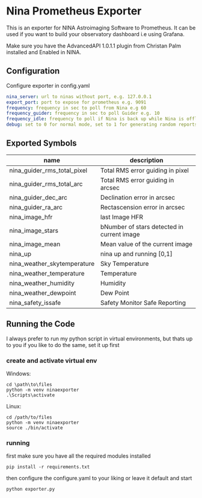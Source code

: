 # Nina Prometheus Exporter

This is an exporter for NINA Astroimaging Software to Prometheus.
It can be used if you want to build your observatory dashboard i.e using Grafana.

Make sure you have the AdvancedAPI 1.0.1.1 plugin from Christan Palm installed and Enabled in NINA.

## Configuration

Configure exporter in config.yaml

```yaml
nina_server: url to ninas without port, e.g. 127.0.0.1
export_port: port to expose for prometheus e.g. 9091
frequency: frequency in sec to poll from Nina e.g 60
frequency_guider: frequency in sec to poll Guider e.g. 10
frequency_idle: frequency to poll if Nina is back up while Nina is offline, e.g. 120
debug: set to 0 for normal mode, set to 1 for generating random reports 
```

## Exported Symbols

|name|description|
|----|-----------|
| nina_guider_rms_total_pixel | Total RMS error guiding in pixel |
| nina_guider_rms_total_arc | Total RMS error guiding in arcsec |
| nina_guider_dec_arc | Declination error in arcsec |
| nina_guider_ra_arc | Rectascension error in arcsec |
| nina_image_hfr | last Image HFR |
| nina_image_stars | bNumber of stars detected in current image |
| nina_image_mean | Mean value of the current image |
| nina_up | nina up and running [0,1] |
| nina_weather_skytemperature | Sky Temperature |
| nina_weather_temperature | Temperature |
| nina_weather_humidity | Humidity |
| nina_weather_dewpoint | Dew Point |
| nina_safety_issafe | Safety Monitor Safe Reporting |


## Running the Code

I always prefer to run my python script in virtual environments, but thats up to you
if you like to do the same, set it up first

### create and activate virtual env

Windows:
```
cd \path\to\files
python -m venv ninaexporter
.\Scripts\activate
```
Linux:
```
cd /path/to/files
python -m venv ninaexporter
source ./bin/activate
```

### running
first make sure you have all the required modules installed
```console
pip install -r requirements.txt
```

then configure the configure.yaml to your liking or leave it default
and start
```
python exporter.py
```
